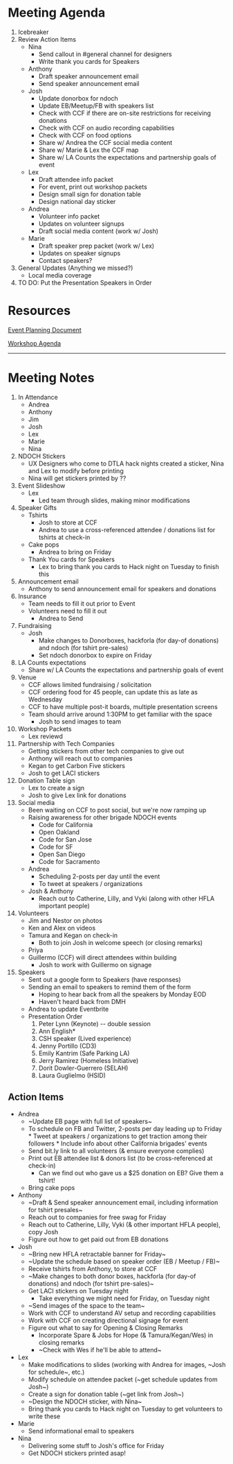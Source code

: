 # Meeting Agenda
1. Icebreaker
1. Review Action Items
	* Nina
		* Send callout in #general channel for designers
		* Write thank you cards for Speakers
	* Anthony
		* Draft speaker announcement email
		* Send speaker announcement email
	* Josh
		* Update donorbox for ndoch
		* Update EB/Meetup/FB with speakers list
		* Check with CCF if there are on-site restrictions for receiving donations
		* Check with CCF on audio recording capabilities
		* Check with CCF on food options
		* Share w/ Andrea the CCF social media content
		* Share w/ Marie & Lex the CCF map
		* Share w/ LA Counts the expectations and partnership goals of event
	* Lex
		* Draft attendee info packet
		* For event, print out workshop packets
		* Design small sign for donation table
		* Design national day sticker
	* Andrea
		* Volunteer info packet
		* Updates on volunteer signups
		* Draft social media content (work w/ Josh)
	* Marie
		* Draft speaker prep packet (work w/ Lex)
		* Updates on speaker signups
		* Contact speakers?
1. General Updates (Anything we missed?)
	* Local media coverage
1. TO DO: Put the Presentation Speakers in Order

# Resources
[Event Planning Document](https://docs.google.com/document/d/1-VFS6JzLtSH5MCPX5PGGjH8Swg9GqKD2VvgFhzNTWNk/edit?ts=5b57609d)

[Workshop Agenda](https://drive.google.com/open?id=1-kDVWvUh01_EvlWkPD-LFB8FpJpTznnAHumP58vVSNI)

-----
# Meeting Notes

1. In Attendance
	* Andrea
	* Anthony
	* Jim
	* Josh
	* Lex
	* Marie
	* Nina
1. NDOCH Stickers
 	* UX Designers who come to DTLA hack nights created a sticker, Nina and Lex to modify before printing
	* Nina will get stickers printed by ??
1. Event Slideshow
	* Lex
		* Led team through slides, making minor modifications
1. Speaker Gifts
	* Tshirts
		* Josh to store at CCF
		* Andrea to use a cross-referenced attendee / donations list for tshirts at check-in
	* Cake pops
		* Andrea to bring on Friday
	* Thank You cards for Speakers
		* Lex to bring thank you cards to Hack night on Tuesday to finish this
1. Announcement email
	* Anthony to send announcement email for speakers and donations
1. Insurance
	* Team needs to fill it out prior to Event
	* Volunteers need to fill it out
		* Andrea to Send
1. Fundraising
	* Josh
		* Make changes to Donorboxes, hackforla (for day-of donations) and ndoch (for tshirt pre-sales)
		* Set ndoch donorbox to expire on Friday
1. LA Counts expectations
	* Share w/ LA Counts the expectations and partnership goals of event
1. Venue
	* CCF allows limited fundraising / solicitation
	* CCF ordering food for 45 people, can update this as late as Wednesday
	* CCF to have multiple post-it boards, multiple presentation screens
	* Team should arrive around 1:30PM to get familiar with the space
		* Josh to send images to team
1. Workshop Packets
	* Lex reviewd
1. Partnership with Tech Companies
	* Getting stickers from other tech companies to give out
	* Anthony will reach out to companies
	* Kegan to get Carbon Five stickers
	* Josh to get LACI stickers
1. Donation Table sign
	* Lex to create a sign
	* Josh to give Lex link for donations
1. Social media
	* Been waiting on CCF to post social, but we're now ramping up
	* Raising awareness for other brigade NDOCH events
		* Code for California
		* Open Oakland
		* Code for San Jose
		* Code for SF
		* Open San Diego
		* Code for Sacramento
	* Andrea
		* Scheduling 2-posts per day until the event
		* To tweet at speakers / organizations
	* Josh & Anthony
		* Reach out to Catherine, Lilly, and Vyki (along with other HFLA important people)
1. Volunteers
	* Jim and Nestor on photos
	* Ken and Alex on videos
	* Tamura and Kegan on check-in
		* Both to join Josh in welcome speech (or closing remarks)
	* Priya
	* Guillermo (CCF) will direct attendees within building
		* Josh to work with Guillermo on signage
1. Speakers
	* Sent out a google form to Speakers (have responses)
	* Sending an email to speakers to remind them of the form
		* Hoping to hear back from all the speakers by Monday EOD
		* Haven't heard back from DMH
	* Andrea to update Eventbrite
	* Presentation Order
		1. Peter Lynn (Keynote) -- double session
		1. Ann English*
		1. CSH speaker (Lived experience)
		1. Jenny Portillo (CD3)
		1. Emily Kantrim (Safe Parking LA)
		1. Jerry Ramirez (Homeless Initiative)
		1. Dorit Dowler-Guerrero (SELAH)
		1. Laura Guglielmo (HSID)

## Action Items
* Andrea
	* ~Update EB page with full list of speakers~
	* To schedule on FB and Twitter, 2-posts per day leading up to Friday
			* Tweet at speakers / organizations to get traction among their followers
			* Include info about other California brigades' events
	* Send bit.ly link to all volunteers (& ensure everyone complies)
	* Print out EB attendee list & donors list (to be cross-referenced at check-in)
		* Can we find out who gave us a $25 donation on EB? Give them a tshirt!
	* Bring cake pops
* Anthony
	* ~Draft & Send speaker announcement email, including information for tshirt presales~
	* Reach out to companies for free swag for Friday
	* Reach out to Catherine, Lilly, Vyki (& other important HFLA people), copy Josh
	* Figure out how to get paid out from EB donations
* Josh
	* ~Bring new HFLA retractable banner for Friday~
	* ~Update the schedule based on speaker order (EB / Meetup / FB)~
	* Receive tshirts from Anthony, to store at CCF
	* ~Make changes to both donor boxes, hackforla (for day-of donations) and ndoch (for tshirt pre-sales)~
	* Get LACI stickers on Tuesday night
		* Take everything we might need for Friday, on Tuesday night
	* ~Send images of the space to the team~
	* Work with CCF to understand AV setup and recording capabilities
	* Work with CCF on creating directional signage for event
	* Figure out what to say for Opening & Closing Remarks
		* Incorporate Spare & Jobs for Hope (& Tamura/Kegan/Wes) in closing remarks
		* ~Check with Wes if he'll be able to attend~
* Lex
	* Make modifications to slides (working with Andrea for images, ~Josh for schedule~, etc.)
	* Modify schedule on attendee packet (~get schedule updates from Josh~)
	* Create a sign for donation table (~get link from Josh~)
	* ~Design the NDOCH sticker, with Nina~
	* Bring thank you cards to Hack night on Tuesday to get volunteers to write these
* Marie
	* Send informational email to speakers
* Nina
	* Delivering some stuff to Josh's office for Friday
	* Get NDOCH stickers printed asap!
